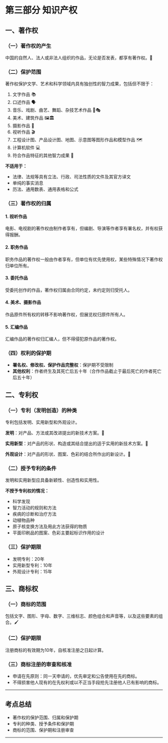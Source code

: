 # 第三部分 知识产权

## 一、著作权

### （一）著作权的产生
中国的自然人、法人或非法人组织的作品，无论是否发表，都享有著作权。🎨

### （二）保护范围
著作权保护文学、艺术和科学领域内具有独创性的智力成果，包括但不限于：

1. 文字作品 📚
2. 口述作品 🗣️
3. 音乐、戏剧、曲艺、舞蹈、杂技艺术作品 🎵🎭
4. 美术、建筑作品 🖼️🏛️
5. 摄影作品 📸
6. 视听作品 🎬
7. 工程设计图、产品设计图、地图、示意图等图形作品和模型作品 🗺️
8. 计算机软件 💻
9. 符合作品特征的其他智力成果 🌟

**不适用于：**
- 法律、法规等具有立法、行政、司法性质的文件及其官方译文
- 单纯的事实消息
- 历法、通用数表、通用表格和公式

### （三）著作权的归属

#### 1. 视听作品
电影、电视剧的著作权由制作者享有，但编剧、导演等作者享有署名权，并有权获得报酬。

#### 2. 职务作品
职务作品的著作权一般由作者享有，但单位有优先使用权，某些特殊情况下著作权归单位所有。

#### 3. 委托作品
受委托创作的作品，著作权归属由合同约定，未约定则归受托人。

#### 4. 美术、摄影作品
作品原件所有权的转移不影响著作权，但展览权归原件所有人。

#### 5. 汇编作品
汇编作品的著作权归汇编人，但不得侵犯原作品的著作权。

### （四）权利的保护期

- **署名权、修改权、保护作品完整权**：保护期不受限制
- **其他权利**：作者终生及其死亡后五十年（合作作品截止于最后死亡的作者死亡后五十年）

## 二、专利权

### （一）专利（发明创造）的种类
专利包括发明、实用新型和外观设计。

**发明**：对产品、方法或其改进提出的新技术方案。🔧

**实用新型**：对产品的形状、构造或其结合提出的适于实用的新技术方案。🔩

**外观设计**：对产品的形状、图案、色彩的结合所作出的新设计。🎨

### （二）授予专利的条件
发明和实用新型应具备新颖性、创造性和实用性。

**不授予专利权的情况：**
- 科学发现
- 智力活动的规则和方法
- 疾病的诊断和治疗方法
- 动植物品种
- 原子核变换方法及用此方法获得的物质
- 平面印刷品的图案、色彩主要起标识作用的设计

### （三）保护期限
- 发明专利：20年
- 实用新型专利：10年
- 外观设计专利：15年

## 三、商标权

### （一）商标的范围
包括文字、图形、字母、数字、三维标志、颜色组合和声音等，以及这些要素的组合。🖌️

### （二）保护期限
注册商标的有效期为10年，自核准注册之日起计算。

### （三）商标注册的审查和核准
- 申请在先原则：同一天申请的，优先审定和公告使用在先的商标。
- 不得损害他人现有的在先权利或以不正当手段抢先注册他人已有影响的商标。

---

## 考点总结

- 著作权的保护范围、归属和保护期
- 专利的种类、授予条件和保护期
- 商标的范围、保护期和注册审查

---

